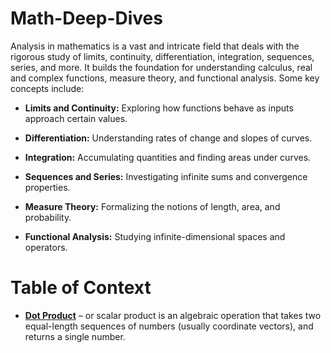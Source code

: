 # Math-Deep-Dives
Analysis in mathematics is a vast and intricate field that deals with the rigorous study of limits, continuity, differentiation, integration, sequences, series, and more. It builds the foundation for understanding calculus, real and complex functions, measure theory, and functional analysis. Some key concepts include:

* **Limits and Continuity:** Exploring how functions behave as inputs approach certain values.

* **Differentiation:** Understanding rates of change and slopes of curves.

* **Integration:** Accumulating quantities and finding areas under curves.

* **Sequences and Series:** Investigating infinite sums and convergence properties.

* **Measure Theory:** Formalizing the notions of length, area, and probability.

* **Functional Analysis:** Studying infinite-dimensional spaces and operators.

# Table of Context

* **[Dot Product](./dot_product.ipynb)** – or scalar product is an algebraic operation that takes two equal-length sequences of numbers (usually coordinate vectors), and returns a single number.
